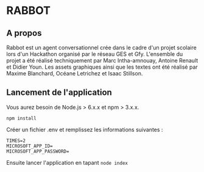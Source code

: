 # RABBOT

## A propos

Rabbot est un agent conversationnel crée dans le cadre d'un projet scolaire lors d'un Hackathon organisé par le réseau GES et Gfy. L'ensemble du projet a été réalisé techniquement par Marc Intha-amnouay, Antoine Renault et Didier Youn. Les assets graphiques ainsi que les textes ont été réalisé par Maxime Blanchard, Océane Letrichez et Isaac Stillson.

## Lancement de l'application

Vous aurez besoin de Node.js > 6.x.x et npm > 3.x.x.

`npm install`

Créer un fichier .env et remplissez les informations suivantes :

```
TIMES=2 
MICROSOFT_APP_ID=
MICROSOFT_APP_PASSWORD=
```

Ensuite lancer l'application en tapant `node index`